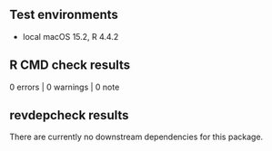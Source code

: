 ## Test environments
* local macOS 15.2, R 4.4.2

## R CMD check results
0 errors | 0 warnings | 0 note

## revdepcheck results
There are currently no downstream dependencies for this package.
